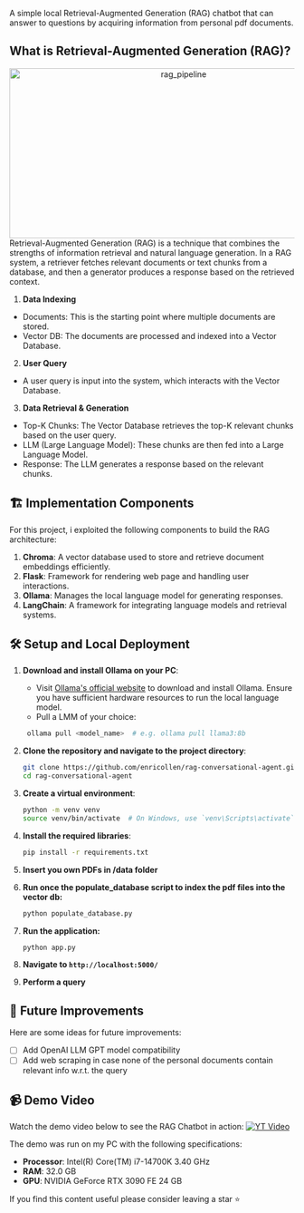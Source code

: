 A simple local Retrieval-Augmented Generation (RAG) chatbot that can answer to questions by acquiring information from personal pdf documents.

##  What is Retrieval-Augmented Generation (RAG)?
<div style="text-align: center;">
<img src="https://miro.medium.com/v2/resize:fit:1400/1*J7vyY3EjY46AlduMvr9FbQ.png" alt="rag_pipeline" width="600" height="300">
</div>
Retrieval-Augmented Generation (RAG) is a technique that combines the strengths of information retrieval and natural language generation. In a RAG system, a retriever fetches relevant documents or text chunks from a database, and then a generator produces a response based on the retrieved context.

1. **Data Indexing**
- Documents: This is the starting point where multiple documents are stored.
- Vector DB: The documents are processed and indexed into a Vector Database.

2. **User Query**
- A user query is input into the system, which interacts with the Vector Database.

3. **Data Retrieval & Generation**
- Top-K Chunks: The Vector Database retrieves the top-K relevant chunks based on the user query.
- LLM (Large Language Model): These chunks are then fed into a Large Language Model.
- Response: The LLM generates a response based on the relevant chunks.

## 🏗️ Implementation Components
For this project, i exploited the following components to build the RAG architecture:
1. **Chroma**: A vector database used to store and retrieve document embeddings efficiently.
2. **Flask**: Framework for rendering web page and handling user interactions.
3. **Ollama**: Manages the local language model for generating responses.
4. **LangChain**: A framework for integrating language models and retrieval systems.

## 🛠️ Setup and Local Deployment
1. **Download and install Ollama on your PC**:
   - Visit [Ollama's official website](https://ollama.com/download) to download and install Ollama. Ensure you have sufficient hardware resources to run the local language model.
   - Pull a LMM of your choice:
   ```sh
    ollama pull <model_name>  # e.g. ollama pull llama3:8b
    ```

2. **Clone the repository and navigate to the project directory**:
    ```sh
    git clone https://github.com/enricollen/rag-conversational-agent.git
    cd rag-conversational-agent
    ```

3. **Create a virtual environment**:
    ```sh
    python -m venv venv
    source venv/bin/activate  # On Windows, use `venv\Scripts\activate`
    ```

4. **Install the required libraries**:
    ```sh
    pip install -r requirements.txt
    ```

5. **Insert you own PDFs in /data folder**

6. **Run once the populate_database script to index the pdf files into the vector db:**
    ```sh
    python populate_database.py
    ```

7. **Run the application:**
    ```sh
    python app.py
    ```

8. **Navigate to `http://localhost:5000/`**

9. **Perform a query** 

## 🚀 Future Improvements
Here are some ideas for future improvements:
- [ ] Add OpenAI LLM GPT model compatibility
- [ ] Add web scraping in case none of the personal documents contain relevant info w.r.t. the query

## 📹 Demo Video
Watch the demo video below to see the RAG Chatbot in action:
[![YT Video](https://img.youtube.com/vi/Khjp7j-0qVQ/0.jpg)](https://www.youtube.com/watch?v=Khjp7j-0qVQ)

The demo was run on my PC with the following specifications:
- **Processor**: Intel(R) Core(TM) i7-14700K 3.40 GHz
- **RAM**: 32.0 GB
- **GPU**: NVIDIA GeForce RTX 3090 FE 24 GB

If you find this content useful please consider leaving a star ⭐

